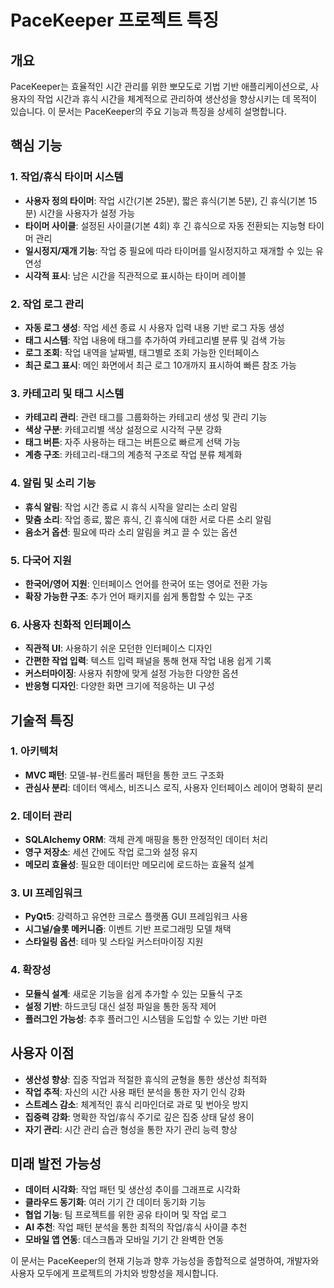 # PaceKeeper 프로젝트 특징

## 개요

PaceKeeper는 효율적인 시간 관리를 위한 뽀모도로 기법 기반 애플리케이션으로, 사용자의 작업 시간과 휴식 시간을 체계적으로 관리하여 생산성을 향상시키는 데 목적이 있습니다. 이 문서는 PaceKeeper의 주요 기능과 특징을 상세히 설명합니다.

## 핵심 기능

### 1. 작업/휴식 타이머 시스템
- **사용자 정의 타이머**: 작업 시간(기본 25분), 짧은 휴식(기본 5분), 긴 휴식(기본 15분) 시간을 사용자가 설정 가능
- **타이머 사이클**: 설정된 사이클(기본 4회) 후 긴 휴식으로 자동 전환되는 지능형 타이머 관리
- **일시정지/재개 기능**: 작업 중 필요에 따라 타이머를 일시정지하고 재개할 수 있는 유연성
- **시각적 표시**: 남은 시간을 직관적으로 표시하는 타이머 레이블

### 2. 작업 로그 관리
- **자동 로그 생성**: 작업 세션 종료 시 사용자 입력 내용 기반 로그 자동 생성
- **태그 시스템**: 작업 내용에 태그를 추가하여 카테고리별 분류 및 검색 가능
- **로그 조회**: 작업 내역을 날짜별, 태그별로 조회 가능한 인터페이스
- **최근 로그 표시**: 메인 화면에서 최근 로그 10개까지 표시하여 빠른 참조 가능

### 3. 카테고리 및 태그 시스템
- **카테고리 관리**: 관련 태그를 그룹화하는 카테고리 생성 및 관리 기능
- **색상 구분**: 카테고리별 색상 설정으로 시각적 구분 강화
- **태그 버튼**: 자주 사용하는 태그는 버튼으로 빠르게 선택 가능
- **계층 구조**: 카테고리-태그의 계층적 구조로 작업 분류 체계화

### 4. 알림 및 소리 기능
- **휴식 알림**: 작업 시간 종료 시 휴식 시작을 알리는 소리 알림
- **맞춤 소리**: 작업 종료, 짧은 휴식, 긴 휴식에 대한 서로 다른 소리 알림
- **음소거 옵션**: 필요에 따라 소리 알림을 켜고 끌 수 있는 옵션

### 5. 다국어 지원
- **한국어/영어 지원**: 인터페이스 언어를 한국어 또는 영어로 전환 가능
- **확장 가능한 구조**: 추가 언어 패키지를 쉽게 통합할 수 있는 구조

### 6. 사용자 친화적 인터페이스
- **직관적 UI**: 사용하기 쉬운 모던한 인터페이스 디자인
- **간편한 작업 입력**: 텍스트 입력 패널을 통해 현재 작업 내용 쉽게 기록
- **커스터마이징**: 사용자 취향에 맞게 설정 가능한 다양한 옵션
- **반응형 디자인**: 다양한 화면 크기에 적응하는 UI 구성

## 기술적 특징

### 1. 아키텍처
- **MVC 패턴**: 모델-뷰-컨트롤러 패턴을 통한 코드 구조화
- **관심사 분리**: 데이터 액세스, 비즈니스 로직, 사용자 인터페이스 레이어 명확히 분리

### 2. 데이터 관리
- **SQLAlchemy ORM**: 객체 관계 매핑을 통한 안정적인 데이터 처리
- **영구 저장소**: 세션 간에도 작업 로그와 설정 유지
- **메모리 효율성**: 필요한 데이터만 메모리에 로드하는 효율적 설계

### 3. UI 프레임워크
- **PyQt5**: 강력하고 유연한 크로스 플랫폼 GUI 프레임워크 사용
- **시그널/슬롯 메커니즘**: 이벤트 기반 프로그래밍 모델 채택
- **스타일링 옵션**: 테마 및 스타일 커스터마이징 지원

### 4. 확장성
- **모듈식 설계**: 새로운 기능을 쉽게 추가할 수 있는 모듈식 구조
- **설정 기반**: 하드코딩 대신 설정 파일을 통한 동작 제어
- **플러그인 가능성**: 추후 플러그인 시스템을 도입할 수 있는 기반 마련

## 사용자 이점

- **생산성 향상**: 집중 작업과 적절한 휴식의 균형을 통한 생산성 최적화
- **작업 추적**: 자신의 시간 사용 패턴 분석을 통한 자기 인식 강화
- **스트레스 감소**: 체계적인 휴식 리마인더로 과로 및 번아웃 방지
- **집중력 강화**: 명확한 작업/휴식 주기로 깊은 집중 상태 달성 용이
- **자기 관리**: 시간 관리 습관 형성을 통한 자기 관리 능력 향상

## 미래 발전 가능성

- **데이터 시각화**: 작업 패턴 및 생산성 추이를 그래프로 시각화
- **클라우드 동기화**: 여러 기기 간 데이터 동기화 기능
- **협업 기능**: 팀 프로젝트를 위한 공유 타이머 및 작업 로그
- **AI 추천**: 작업 패턴 분석을 통한 최적의 작업/휴식 사이클 추천
- **모바일 앱 연동**: 데스크톱과 모바일 기기 간 완벽한 연동

이 문서는 PaceKeeper의 현재 기능과 향후 가능성을 종합적으로
설명하여, 개발자와 사용자 모두에게 프로젝트의 가치와 방향성을 제시합니다.